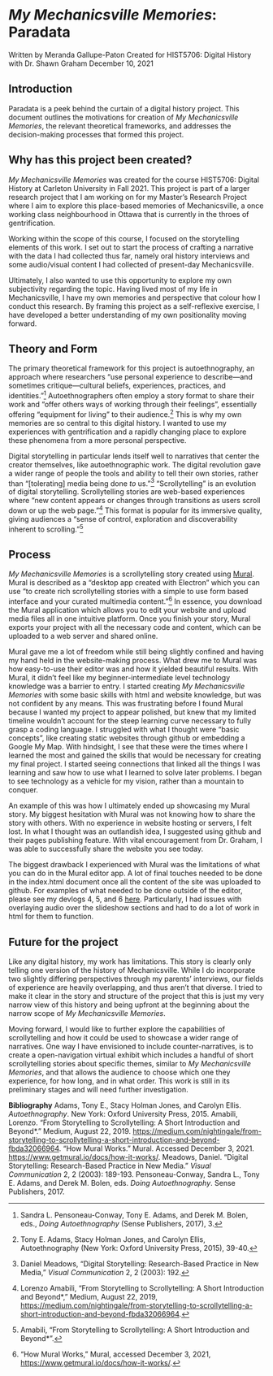 # *My Mechanicsville Memories*: Paradata
Written by Meranda Gallupe-Paton
Created for HIST5706: Digital History with Dr. Shawn Graham
December 10, 2021

## Introduction
Paradata is a peek behind the curtain of a digital history project. This document outlines the motivations for creation of *My Mechanicsville Memories*, the relevant theoretical frameworks, and addresses the decision-making processes that formed this project. 

## Why has this project been created? 
*My Mechanicsville Memories* was created for the course HIST5706: Digital History at Carleton University in Fall 2021. This project is part of a larger research project that I am working on for my Master’s Research Project where I aim to explore this place-based memories of Mechanicsville, a once working class neighbourhood in Ottawa that is currently in the throes of gentrification. 

Working within the scope of this course, I focused on the storytelling elements of this work. I set out to start the process of crafting a narrative with the data I had collected thus far, namely oral history interviews and some audio/visual content I had collected of present-day Mechanicsville.

Ultimately, I also wanted to use this opportunity to explore my own subjectivity regarding the topic. Having lived most of my life in Mechanicsville, I have my own memories and perspective that colour how I conduct this research. By framing this project as a self-reflexive exercise, I have developed a better understanding of my own positionality moving forward.

## Theory and Form
The primary theoretical framework for this project is autoethnography, an approach where researchers “use personal experience to describe—and sometimes critique—cultural beliefs, experiences, practices, and identities.”[^1] Autoethnographers often employ a story format to share their work and “offer others ways of working through their feelings”, essentially offering “equipment for living” to their audience.[^2] This is why my own memories are so central to this digital history. I wanted to use my experiences with gentrification and a rapidly changing place to explore these phenomena from a more personal perspective. 

Digital storytelling in particular lends itself well to narratives that center the creator themselves, like autoethnographic work. The digital revolution gave a wider range of people the tools and ability to tell their own stories, rather than “[tolerating] media being done *to* us.”[^3] “Scrollytelling” is an evolution of digital storytelling. Scrollytelling stories are web-based experiences where “new content appears or changes through transitions as users scroll down or up the web page.”[^4] This format is popular for its immersive quality, giving audiences a “sense of control, exploration and discoverability inherent to scrolling.”[^5]

## Process
*My Mechanicsville Memories* is a scrollytelling story created using [Mural](https://www.getmural.io/). Mural is described as a “desktop app created with Electron” which you can use “to create rich scrollytelling stories with a simple to use form based interface and your curated multimedia content.”[^6] In essence, you download the Mural application which allows you to edit your website and upload media files all in one intuitive platform. Once you finish your story, Mural exports your project with all the necessary code and content, which can be uploaded to a web server and shared online. 

Mural gave me a lot of freedom while still being slightly confined and having my hand held in the website-making process. What drew me to Mural was how easy-to-use their editor was and how it yielded beautiful results. With Mural, it didn’t feel like my beginner-intermediate level technology knowledge was a barrier to entry. I started creating *My Mechanicsville Memories* with some basic skills with html and website knowledge, but was not confident by any means. This was frustrating before I found Mural because I wanted my project to appear polished, but knew that my limited timeline wouldn’t account for the steep learning curve necessary to fully grasp a coding language. I struggled with what I thought were “basic concepts”, like creating static websites through github or embedding a Google My Map. With hindsight, I see that these were the times where I learned the most and gained the skills that would be necessary for creating my final project. I started seeing connections that linked all the things I was learning and saw how to use what I learned to solve later problems. I began to see technology as a vehicle for my vision, rather than a mountain to conquer. 

An example of this was how I ultimately ended up showcasing my Mural story. My biggest hesitation with Mural was not knowing how to share the story with others. With no experience in website hosting or servers, I felt lost. In what I thought was an outlandish idea, I suggested using github and their pages publishing feature. With vital encouragement from Dr. Graham, I was able to successfully share the website you see today. 

The biggest drawback I experienced with Mural was the limitations of what you can do in the Mural editor app. A lot of final touches needed to be done in the index.html document once all the content of the site was uploaded to github. For examples of what needed to be done outside of the editor, please see my devlogs 4, 5, and 6 [here](https://github.com/merandagp/HIST5706-DevLogs). Particularly, I had issues with overlaying audio over the slideshow sections and had to do a lot of work in html for them to function.

## Future for the project
Like any digital history, my work has limitations. This story is clearly only telling one version of the history of Mechanicsville. While I do incorporate two slightly differing perspectives through my parents’ interviews, our fields of experience are heavily overlapping, and thus aren’t that diverse. I tried to make it clear in the story and structure of the project that this is just my very narrow view of this history and being upfront at the beginning about the narrow scope of *My Mechanicsville Memories*.

Moving forward, I would like to further explore the capabilities of scrollytelling and how it could be used to showcase a wider range of narratives. One way I have envisioned to include counter-narratives, is to create a open-navigation virtual exhibit which includes a handful of short scrollytelling stories about specific themes, similar to *My Mechanicsville Memories*, and that allows the audience to choose which one they experience, for how long, and in what order. This work is still in its preliminary stages and will need further investigation.

**Bibliography**
Adams, Tony E., Stacy Holman Jones, and Carolyn Ellis. *Autoethnography*. New York: Oxford University Press, 2015. 
Amabili, Lorenzo. “From Storytelling to Scrollytelling: A Short Introduction and Beyond*.” Medium, August 22, 2019. https://medium.com/nightingale/from-storytelling-to-scrollytelling-a-short-introduction-and-beyond-fbda32066964. 
“How Mural Works.” Mural. Accessed December 3, 2021. https://www.getmural.io/docs/how-it-works/. 
Meadows, Daniel. “Digital Storytelling: Research-Based Practice in New Media.” *Visual Communication* 2, 2 (2003): 189-193. 
Pensoneau-Conway, Sandra L., Tony E. Adams, and Derek M. Bolen, eds. *Doing Autoethnography*. Sense Publishers, 2017. 

[^1]: Sandra L. Pensoneau-Conway, Tony E. Adams, and Derek M. Bolen, eds., *Doing Autoethnography* (Sense Publishers, 2017), 3.
[^2]: Tony E. Adams, Stacy Holman Jones, and Carolyn Ellis, Autoethnography (New York: Oxford University Press, 2015), 39-40.
[^3]: Daniel Meadows, “Digital Storytelling: Research-Based Practice in New Media,” *Visual Communication* 2, 2 (2003): 192. 
[^4]: Lorenzo Amabili, “From Storytelling to Scrollytelling: A Short Introduction and Beyond*,” Medium, August 22, 2019, https://medium.com/nightingale/from-storytelling-to-scrollytelling-a-short-introduction-and-beyond-fbda32066964. 
[^5]: Amabili, “From Storytelling to Scrollytelling: A Short Introduction and Beyond*”. 
[^6]: “How Mural Works,” Mural, accessed December 3, 2021, https://www.getmural.io/docs/how-it-works/.
